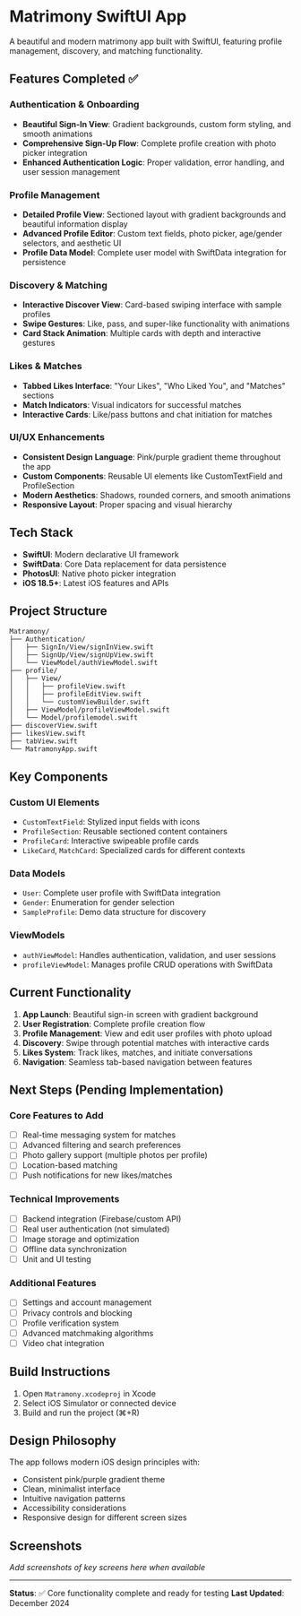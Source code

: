 # Matrimony SwiftUI App

A beautiful and modern matrimony app built with SwiftUI, featuring profile management, discovery, and matching functionality.

## Features Completed ✅

### Authentication & Onboarding
- **Beautiful Sign-In View**: Gradient backgrounds, custom form styling, and smooth animations
- **Comprehensive Sign-Up Flow**: Complete profile creation with photo picker integration
- **Enhanced Authentication Logic**: Proper validation, error handling, and user session management

### Profile Management
- **Detailed Profile View**: Sectioned layout with gradient backgrounds and beautiful information display
- **Advanced Profile Editor**: Custom text fields, photo picker, age/gender selectors, and aesthetic UI
- **Profile Data Model**: Complete user model with SwiftData integration for persistence

### Discovery & Matching
- **Interactive Discover View**: Card-based swiping interface with sample profiles
- **Swipe Gestures**: Like, pass, and super-like functionality with animations
- **Card Stack Animation**: Multiple cards with depth and interactive gestures

### Likes & Matches
- **Tabbed Likes Interface**: "Your Likes", "Who Liked You", and "Matches" sections
- **Match Indicators**: Visual indicators for successful matches
- **Interactive Cards**: Like/pass buttons and chat initiation for matches

### UI/UX Enhancements
- **Consistent Design Language**: Pink/purple gradient theme throughout the app
- **Custom Components**: Reusable UI elements like CustomTextField and ProfileSection
- **Modern Aesthetics**: Shadows, rounded corners, and smooth animations
- **Responsive Layout**: Proper spacing and visual hierarchy

## Tech Stack

- **SwiftUI**: Modern declarative UI framework
- **SwiftData**: Core Data replacement for data persistence
- **PhotosUI**: Native photo picker integration
- **iOS 18.5+**: Latest iOS features and APIs

## Project Structure

```
Matramony/
├── Authentication/
│   ├── SignIn/View/signInView.swift
│   ├── SignUp/View/signUpView.swift
│   └── ViewModel/authViewModel.swift
├── profile/
│   ├── View/
│   │   ├── profileView.swift
│   │   ├── profileEditView.swift
│   │   └── customViewBuilder.swift
│   ├── ViewModel/profileViewModel.swift
│   └── Model/profilemodel.swift
├── discoverView.swift
├── likesView.swift
├── tabView.swift
└── MatramonyApp.swift
```

## Key Components

### Custom UI Elements
- `CustomTextField`: Stylized input fields with icons
- `ProfileSection`: Reusable sectioned content containers
- `ProfileCard`: Interactive swipeable profile cards
- `LikeCard`, `MatchCard`: Specialized cards for different contexts

### Data Models
- `User`: Complete user profile with SwiftData integration
- `Gender`: Enumeration for gender selection
- `SampleProfile`: Demo data structure for discovery

### ViewModels
- `authViewModel`: Handles authentication, validation, and user sessions
- `profileViewModel`: Manages profile CRUD operations with SwiftData

## Current Functionality

1. **App Launch**: Beautiful sign-in screen with gradient background
2. **User Registration**: Complete profile creation flow
3. **Profile Management**: View and edit user profiles with photo upload
4. **Discovery**: Swipe through potential matches with interactive cards
5. **Likes System**: Track likes, matches, and initiate conversations
6. **Navigation**: Seamless tab-based navigation between features

## Next Steps (Pending Implementation)

### Core Features to Add
- [ ] Real-time messaging system for matches
- [ ] Advanced filtering and search preferences
- [ ] Photo gallery support (multiple photos per profile)
- [ ] Location-based matching
- [ ] Push notifications for new likes/matches

### Technical Improvements
- [ ] Backend integration (Firebase/custom API)
- [ ] Real user authentication (not simulated)
- [ ] Image storage and optimization
- [ ] Offline data synchronization
- [ ] Unit and UI testing

### Additional Features
- [ ] Settings and account management
- [ ] Privacy controls and blocking
- [ ] Profile verification system
- [ ] Advanced matchmaking algorithms
- [ ] Video chat integration

## Build Instructions

1. Open `Matramony.xcodeproj` in Xcode
2. Select iOS Simulator or connected device
3. Build and run the project (⌘+R)

## Design Philosophy

The app follows modern iOS design principles with:
- Consistent pink/purple gradient theme
- Clean, minimalist interface
- Intuitive navigation patterns
- Accessibility considerations
- Responsive design for different screen sizes

## Screenshots

*Add screenshots of key screens here when available*

---

**Status**: ✅ Core functionality complete and ready for testing
**Last Updated**: December 2024
